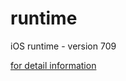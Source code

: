 # runtime
iOS runtime - version 709

[for detail information](http://vanney9.com/2017/06/03/objective-c-runtime-summarize/)
